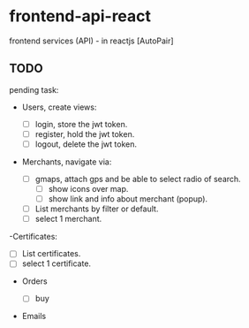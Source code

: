 # frontend-api-react

frontend services (API) - in reactjs [AutoPair]

## TODO

pending task:

- Users, create views:

  - [ ] login, store the jwt token.
  - [ ] register, hold the jwt token.
  - [ ] logout, delete the jwt token.

- Merchants, navigate via:

  - [ ] gmaps, attach gps and be able to select radio of search.
    - [ ] show icons over map.
    - [ ] show link and info about merchant (popup).
  - [ ] List merchants by filter or default.
  - [ ] select 1 merchant.

-Certificates:

- [ ] List certificates.
- [ ] select 1 certificate.

- Orders

  - [ ] buy

- Emails
